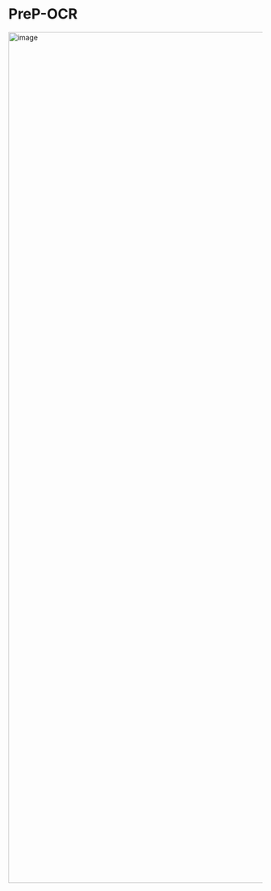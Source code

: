 # PreP-OCR

<img width="1687" alt="image" src="https://github.com/user-attachments/assets/f1b099cf-2db8-4720-9146-770932794e58" />
